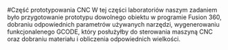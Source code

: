 #Część prototypowania CNC
W tej części laboratoriów naszym zadaniem było przygotowanie prototypu dowolnego obiektu w programie Fusion 360, dobraniu odpowiednich parametrów używanych narzędzi, wygenerowaniu funkcjonalenego GCODE, który posłużyłby do sterowania maszyną CNC oraz dobraniu materiału i obliczenia odpowiednich wielkości.
